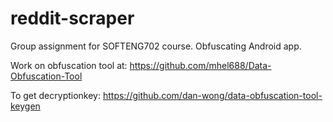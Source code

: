 # reddit-scraper

Group assignment for SOFTENG702 course. Obfuscating Android app.

Work on obfuscation tool at: https://github.com/mhel688/Data-Obfuscation-Tool

To get decryptionkey: https://github.com/dan-wong/data-obfuscation-tool-keygen
